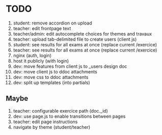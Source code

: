 # TODO

1. student: remove accordion on upload
1. teacher: edit frontpage text
1. teacher/admin: edit autocomplete choices for themes and travaux
1. teacher: upload tab-delimited file to create users (client js)
1. student: see results for all exams at once (replace current /exercice)
1. teacher: see results for all exams at once (replace current /exercice)
1. nginx (auth, login)
1. host it publicly (with login)
1. dev: move features from client js to _users design doc
1. dev: move client js to ddoc attachments
1. dev: move css to ddoc attachments
1. dev: split up templates (into partials)

## Maybe
1. teacher: configurable exercice path (doc._id)
1. dev: use page.js to enable transitions between pages
1. teacher: edit page instructions
1. navigate by theme (student/teacher)
